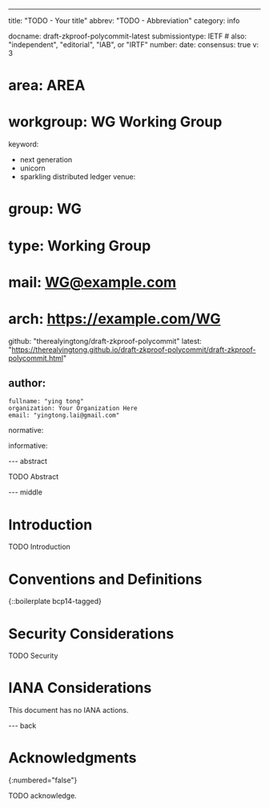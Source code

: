 ---
title: "TODO - Your title"
abbrev: "TODO - Abbreviation"
category: info

docname: draft-zkproof-polycommit-latest
submissiontype: IETF  # also: "independent", "editorial", "IAB", or "IRTF"
number:
date:
consensus: true
v: 3
# area: AREA
# workgroup: WG Working Group
keyword:
 - next generation
 - unicorn
 - sparkling distributed ledger
venue:
#  group: WG
#  type: Working Group
#  mail: WG@example.com
#  arch: https://example.com/WG
  github: "therealyingtong/draft-zkproof-polycommit"
  latest: "https://therealyingtong.github.io/draft-zkproof-polycommit/draft-zkproof-polycommit.html"

author:
 -
    fullname: "ying tong"
    organization: Your Organization Here
    email: "yingtong.lai@gmail.com"

normative:

informative:


--- abstract

TODO Abstract


--- middle

# Introduction

TODO Introduction


# Conventions and Definitions

{::boilerplate bcp14-tagged}


# Security Considerations

TODO Security


# IANA Considerations

This document has no IANA actions.


--- back

# Acknowledgments
{:numbered="false"}

TODO acknowledge.

